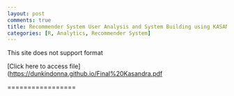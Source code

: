 ```yaml
---
layout: post
comments: true
title: Recommender System User Analysis and System Building using KASANDRA
categories: [R, Analytics, Recommender System]
---
```


This site does not support format

[Click here to access file](https://dunkindonna.github.io/Final%20Kasandra.pdf

=================
